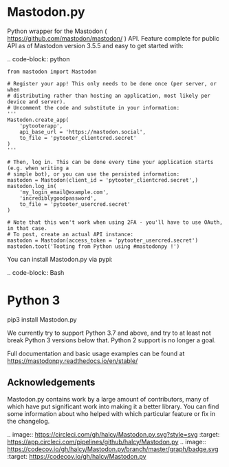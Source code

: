 Mastodon.py
===========
Python wrapper for the Mastodon ( https://github.com/mastodon/mastodon/ ) API.
Feature complete for public API as of Mastodon version 3.5.5 and easy to get started with:

.. code-block:: python

    from mastodon import Mastodon

    # Register your app! This only needs to be done once (per server, or when 
    # distributing rather than hosting an application, most likely per device and server). 
    # Uncomment the code and substitute in your information:
    '''
    Mastodon.create_app(
        'pytooterapp',
        api_base_url = 'https://mastodon.social',
        to_file = 'pytooter_clientcred.secret'
    )
    '''

    # Then, log in. This can be done every time your application starts (e.g. when writing a 
    # simple bot), or you can use the persisted information:
    mastodon = Mastodon(client_id = 'pytooter_clientcred.secret',)
    mastodon.log_in(
        'my_login_email@example.com', 
        'incrediblygoodpassword', 
        to_file = 'pytooter_usercred.secret'
    )

    # Note that this won't work when using 2FA - you'll have to use OAuth, in that case. 
    # To post, create an actual API instance:
    mastodon = Mastodon(access_token = 'pytooter_usercred.secret')
    mastodon.toot('Tooting from Python using #mastodonpy !')

You can install Mastodon.py via pypi:

.. code-block:: Bash

   # Python 3
   pip3 install Mastodon.py

We currently try to support Python 3.7 and above, and try to at least not break Python 3 versions
below that. Python 2 support is no longer a goal.

Full documentation and basic usage examples can be found
at https://mastodonpy.readthedocs.io/en/stable/

Acknowledgements
----------------
Mastodon.py contains work by a large amount of contributors, many of which have
put significant work into making it a better library. You can find some information
about who helped with which particular feature or fix in the changelog.

.. image:: https://circleci.com/gh/halcy/Mastodon.py.svg?style=svg
    :target: https://app.circleci.com/pipelines/github/halcy/Mastodon.py
.. image:: https://codecov.io/gh/halcy/Mastodon.py/branch/master/graph/badge.svg
    :target: https://codecov.io/gh/halcy/Mastodon.py

